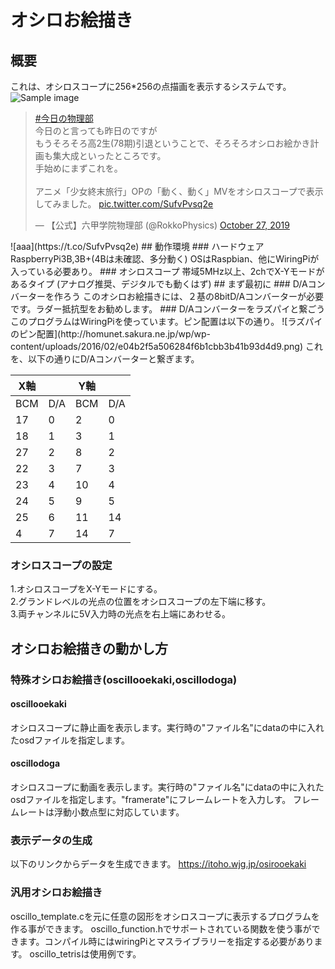 # オシロお絵描き
## 概要
これは、オシロスコープに256\*256の点描画を表示するシステムです。
![Sample image](https://pbs.twimg.com/media/DuN4ZdfVsAAuScb?format=jpg&name=small)
<blockquote class="twitter-tweet"><p lang="ja" dir="ltr"><a href="https://twitter.com/hashtag/%E4%BB%8A%E6%97%A5%E3%81%AE%E7%89%A9%E7%90%86%E9%83%A8?src=hash&amp;ref_src=twsrc%5Etfw">#今日の物理部</a><br>今日のと言っても昨日のですが<br>もうそろそろ高2生(78期)引退ということで、そろそろオシロお絵かき計画も集大成といったところです。<br>手始めにまずこれを。<br><br>アニメ「少女終末旅行」OPの「動く、動く」MVをオシロスコープで表示してみました。 <a href="https://t.co/SufvPvsq2e">pic.twitter.com/SufvPvsq2e</a></p>&mdash; 【公式】六甲学院物理部 (@RokkoPhysics) <a href="https://twitter.com/RokkoPhysics/status/1188304401108094978?ref_src=twsrc%5Etfw">October 27, 2019</a></blockquote>
![aaa](https://t.co/SufvPvsq2e)
## 動作環境
### ハードウェア
RaspberryPi3B,3B+(4Bは未確認、多分動く)
OSはRaspbian、他にWiringPiが入っている必要あり。
### オシロスコープ
帯域5MHz以上、2chでX-Yモードがあるタイプ
(アナログ推奨、デジタルでも動くはず)
## まず最初に
### D/Aコンバーターを作ろう
このオシロお絵描きには、２基の8bitD/Aコンバーターが必要です。ラダー抵抗型をお勧めします。
### D/Aコンバーターをラズパイと繋ごう
このプログラムはWiringPiを使っています。ピン配置は以下の通り。
![ラズパイのピン配置](http://homunet.sakura.ne.jp/wp/wp-content/uploads/2016/02/e04b2f5a506284f6b1cbb3b41b93d4d9.png)
これを、以下の通りにD/Aコンバーターと繋ぎます。

| X軸 |     | Y軸 |     |
| --- | --- | --- | --- |
| BCM | D/A | BCM | D/A |
| 17  | 0   | 2   | 0   |
| 18  | 1   | 3   | 1   |
| 27  | 2   | 8   | 2   |
| 22  | 3   | 7   | 3   |
| 23  | 4   | 10  | 4   |
| 24  | 5   | 9   | 5   |
| 25  | 6   | 11  | 14  |
| 4   | 7   | 14  | 7   |

### オシロスコープの設定
1.オシロスコープをX-Yモードにする。  
2.グランドレベルの光点の位置をオシロスコープの左下端に移す。  
3.両チャンネルに5V入力時の光点を右上端にあわせる。  
## オシロお絵描きの動かし方
### 特殊オシロお絵描き(oscillooekaki,oscillodoga)
#### oscillooekaki
オシロスコープに静止画を表示します。実行時の"ファイル名"にdataの中に入れたosdファイルを指定します。
#### oscillodoga
オシロスコープに動画を表示します。実行時の"ファイル名"にdataの中に入れたosdファイルを指定します。"framerate"にフレームレートを入力しす。
フレームレートは浮動小数点型に対応しています。
### 表示データの生成
以下のリンクからデータを生成できます。
https://itoho.wjg.jp/osirooekaki
### 汎用オシロお絵描き
oscillo_template.cを元に任意の図形をオシロスコープに表示するプログラムを作る事ができます。
oscillo_function.hでサポートされている関数を使う事ができます。コンパイル時にはwiringPiとマスライブラリーを指定する必要があります。
oscillo_tetrisは使用例です。
